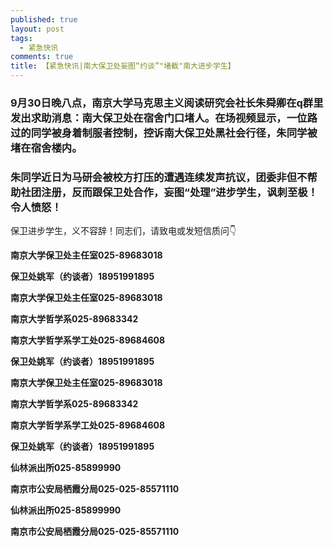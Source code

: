```yaml
---
published: true
layout: post
tags:
  - 紧急快讯
comments: true
title: 【紧急快讯|南大保卫处妄图“约谈”"堵截"南大进步学生】
---
```


### 9月30日晚八点，南京大学马克思主义阅读研究会社长朱舜卿在q群里发出求助消息：南大保卫处在宿舍门口堵人。在场视频显示，一位路过的同学被身着制服者控制，控诉南大保卫处黑社会行径，朱同学被堵在宿舍楼内。

### 朱同学近日为马研会被校方打压的遭遇连续发声抗议，团委非但不帮助社团注册，反而跟保卫处合作，妄图“处理”进步学生，讽刺至极！令人愤怒！

保卫进步学生，义不容辞！同志们，请致电或发短信质问👇

<p>
  
**南京大学保卫处主任室025-89683018**

**保卫处姚军（约谈者）18951991895**

**南京大学保卫处主任室025-89683018**

**南京大学哲学系025-89683342**

**南京大学哲学系学工处025-89684608**

**保卫处姚军（约谈者）18951991895**

**南京大学保卫处主任室025-89683018**

**南京大学哲学系025-89683342**

**南京大学哲学系学工处025-89684608**

**保卫处姚军（约谈者）18951991895**

**仙林派出所025-85899990**

**南京市公安局栖霞分局025-025-85571110**

**仙林派出所025-85899990**

**南京市公安局栖霞分局025-025-85571110**

</p>
